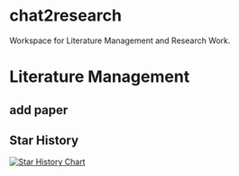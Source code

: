 # chat2research
Workspace for Literature Management and Research Work.


# Literature Management
## add paper 


## Star History

<a href="https://star-history.com/#chat2research/chat2research&Date">
  <picture>
    <source media="(prefers-color-scheme: dark)" srcset="https://api.star-history.com/svg?repos=chat2research/chat2research&type=Date&theme=dark" />
    <source media="(prefers-color-scheme: light)" srcset="https://api.star-history.com/svg?repos=chat2research/chat2research&type=Date" />
    <img alt="Star History Chart" src="https://api.star-history.com/svg?repos=chat2research/chat2research&type=Date" />
  </picture>
</a>